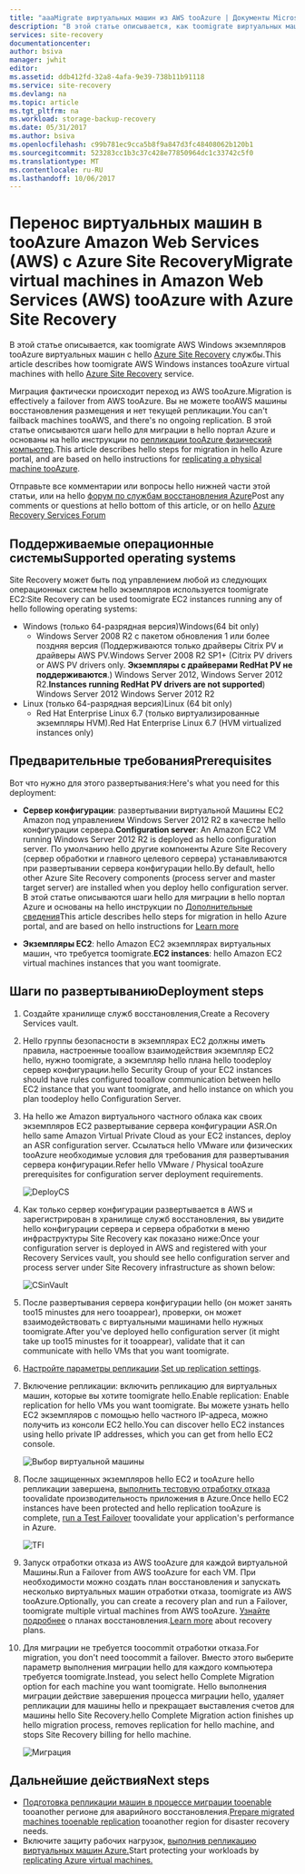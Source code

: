 ```yaml
---
title: "aaaMigrate виртуальных машин из AWS tooAzure | Документы Microsoft"
description: "В этой статье описывается, как toomigrate виртуальных машин выполняется в tooAzure Amazon Web Services (AWS), с помощью Azure Site Recovery."
services: site-recovery
documentationcenter: 
author: bsiva
manager: jwhit
editor: 
ms.assetid: ddb412fd-32a8-4afa-9e39-738b11b91118
ms.service: site-recovery
ms.devlang: na
ms.topic: article
ms.tgt_pltfrm: na
ms.workload: storage-backup-recovery
ms.date: 05/31/2017
ms.author: bsiva
ms.openlocfilehash: c99b781ec9cca5b8f9a847d3fc48408062b120b1
ms.sourcegitcommit: 523283cc1b3c37c428e77850964dc1c33742c5f0
ms.translationtype: MT
ms.contentlocale: ru-RU
ms.lasthandoff: 10/06/2017
---
```

# <a name="migrate-virtual-machines-in-amazon-web-services-aws-tooazure-with-azure-site-recovery"></a><span data-ttu-id="eb8ec-103">Перенос виртуальных машин в tooAzure Amazon Web Services (AWS) с Azure Site Recovery</span><span class="sxs-lookup"><span data-stu-id="eb8ec-103">Migrate virtual machines in Amazon Web Services (AWS) tooAzure with Azure Site Recovery</span></span>

<span data-ttu-id="eb8ec-104">В этой статье описывается, как toomigrate AWS Windows экземпляров tooAzure виртуальных машин с hello [Azure Site Recovery](site-recovery-overview.md) службы.</span><span class="sxs-lookup"><span data-stu-id="eb8ec-104">This article describes how toomigrate AWS Windows instances tooAzure virtual machines with hello [Azure Site Recovery](site-recovery-overview.md) service.</span></span>

<span data-ttu-id="eb8ec-105">Миграция фактически происходит переход из AWS tooAzure.</span><span class="sxs-lookup"><span data-stu-id="eb8ec-105">Migration is effectively a failover from AWS tooAzure.</span></span> <span data-ttu-id="eb8ec-106">Вы не можете tooAWS машины восстановления размещения и нет текущей репликации.</span><span class="sxs-lookup"><span data-stu-id="eb8ec-106">You can't failback machines tooAWS, and there's no ongoing replication.</span></span> <span data-ttu-id="eb8ec-107">В этой статье описываются шаги hello для миграции в hello портал Azure и основаны на hello инструкции по [репликации tooAzure физический компьютер](site-recovery-vmware-to-azure.md).</span><span class="sxs-lookup"><span data-stu-id="eb8ec-107">This article describes hello steps for migration in hello Azure portal, and are based on hello instructions for [replicating a physical machine tooAzure](site-recovery-vmware-to-azure.md).</span></span>

<span data-ttu-id="eb8ec-108">Отправьте все комментарии или вопросы hello нижней части этой статьи, или на hello [форум по службам восстановления Azure](https://social.msdn.microsoft.com/forums/azure/home?forum=hypervrecovmgr)</span><span class="sxs-lookup"><span data-stu-id="eb8ec-108">Post any comments or questions at hello bottom of this article, or on hello [Azure Recovery Services Forum](https://social.msdn.microsoft.com/forums/azure/home?forum=hypervrecovmgr)</span></span>

## <a name="supported-operating-systems"></a><span data-ttu-id="eb8ec-109">Поддерживаемые операционные системы</span><span class="sxs-lookup"><span data-stu-id="eb8ec-109">Supported operating systems</span></span>

<span data-ttu-id="eb8ec-110">Site Recovery может быть под управлением любой из следующих операционных систем hello экземпляров используется toomigrate EC2:</span><span class="sxs-lookup"><span data-stu-id="eb8ec-110">Site Recovery can be used toomigrate EC2 instances running any of hello following operating systems:</span></span>

- <span data-ttu-id="eb8ec-111">Windows (только 64-разрядная версия)</span><span class="sxs-lookup"><span data-stu-id="eb8ec-111">Windows(64 bit only)</span></span>
    - <span data-ttu-id="eb8ec-112">Windows Server 2008 R2 с пакетом обновления 1 или более поздняя версия (Поддерживаются только драйверы Citrix PV и драйверы AWS PV.</span><span class="sxs-lookup"><span data-stu-id="eb8ec-112">Windows Server 2008 R2 SP1+ (Citrix PV drivers or AWS PV drivers only.</span></span> <span data-ttu-id="eb8ec-113">**Экземпляры с драйверами RedHat PV не поддерживаются**.) Windows Server 2012, Windows Server 2012 R2.</span><span class="sxs-lookup"><span data-stu-id="eb8ec-113">**Instances running RedHat PV drivers are not supported**) Windows Server 2012 Windows Server 2012 R2</span></span>
- <span data-ttu-id="eb8ec-114">Linux (только 64-разрядная версия)</span><span class="sxs-lookup"><span data-stu-id="eb8ec-114">Linux (64 bit only)</span></span>
    - <span data-ttu-id="eb8ec-115">Red Hat Enterprise Linux 6.7 (только виртуализированные экземпляры HVM).</span><span class="sxs-lookup"><span data-stu-id="eb8ec-115">Red Hat Enterprise Linux 6.7 (HVM virtualized instances only)</span></span>

## <a name="prerequisites"></a><span data-ttu-id="eb8ec-116">Предварительные требования</span><span class="sxs-lookup"><span data-stu-id="eb8ec-116">Prerequisites</span></span>

<span data-ttu-id="eb8ec-117">Вот что нужно для этого развертывания:</span><span class="sxs-lookup"><span data-stu-id="eb8ec-117">Here's what you need for this deployment:</span></span>

* <span data-ttu-id="eb8ec-118">**Сервер конфигурации**: развертывании виртуальной Машины EC2 Amazon под управлением Windows Server 2012 R2 в качестве hello конфигурации сервера.</span><span class="sxs-lookup"><span data-stu-id="eb8ec-118">**Configuration server**: An Amazon EC2 VM running Windows Server 2012 R2 is deployed as hello configuration server.</span></span> <span data-ttu-id="eb8ec-119">По умолчанию hello другие компоненты Azure Site Recovery (сервер обработки и главного целевого сервера) устанавливаются при развертывании сервера конфигурации hello.</span><span class="sxs-lookup"><span data-stu-id="eb8ec-119">By default, hello other Azure Site Recovery components (process server and master target server) are installed when you deploy hello configuration server.</span></span> <span data-ttu-id="eb8ec-120">В этой статье описываются шаги hello для миграции в hello портал Azure и основаны на hello инструкции по [Дополнительные сведения](site-recovery-components.md)</span><span class="sxs-lookup"><span data-stu-id="eb8ec-120">This article describes hello steps for migration in hello Azure portal, and are based on hello instructions for  [Learn more](site-recovery-components.md)</span></span>

* <span data-ttu-id="eb8ec-121">**Экземпляры EC2**: hello Amazon EC2 экземплярах виртуальных машин, что требуется toomigrate.</span><span class="sxs-lookup"><span data-stu-id="eb8ec-121">**EC2 instances**: hello Amazon EC2 virtual machines instances that you want toomigrate.</span></span>

## <a name="deployment-steps"></a><span data-ttu-id="eb8ec-122">Шаги по развертыванию</span><span class="sxs-lookup"><span data-stu-id="eb8ec-122">Deployment steps</span></span>

1. <span data-ttu-id="eb8ec-123">Создайте хранилище служб восстановления,</span><span class="sxs-lookup"><span data-stu-id="eb8ec-123">Create a Recovery Services vault.</span></span>
2. <span data-ttu-id="eb8ec-124">Hello группы безопасности в экземплярах EC2 должны иметь правила, настроенные tooallow взаимодействия экземпляр EC2 hello, нужно toomigrate, а экземпляр hello плана hello toodeploy сервер конфигурации.</span><span class="sxs-lookup"><span data-stu-id="eb8ec-124">hello Security Group of your EC2 instances should have rules configured tooallow communication between hello EC2 instance that you want toomigrate, and hello instance on which you plan toodeploy hello Configuration Server.</span></span>

3. <span data-ttu-id="eb8ec-125">На hello же Amazon виртуального частного облака как своих экземпляров EC2 развертывание сервера конфигурации ASR.</span><span class="sxs-lookup"><span data-stu-id="eb8ec-125">On hello same Amazon Virtual Private Cloud as your EC2 instances, deploy an ASR configuration server.</span></span> <span data-ttu-id="eb8ec-126">Ссылаться hello VMware или физических tooAzure необходимые условия для требования для развертывания сервера конфигурации.</span><span class="sxs-lookup"><span data-stu-id="eb8ec-126">Refer hello VMware / Physical tooAzure prerequisites for configuration server deployment requirements.</span></span>

    ![DeployCS](./media/site-recovery-migrate-aws-to-azure/migration_pic2.png)

4.  <span data-ttu-id="eb8ec-128">Как только сервер конфигурации развертывается в AWS и зарегистрирован в хранилище служб восстановления, вы увидите hello конфигурации сервера и сервера обработки в меню инфраструктуры Site Recovery как показано ниже:</span><span class="sxs-lookup"><span data-stu-id="eb8ec-128">Once your configuration server is deployed in AWS and registered with your Recovery Services vault, you should see hello configuration server and process server under Site Recovery infrastructure as shown below:</span></span>

    ![CSinVault](./media/site-recovery-migrate-aws-to-azure/migration_pic3.png)

5. <span data-ttu-id="eb8ec-130">После развертывания сервера конфигурации hello (он может занять too15 minustes для него tooappear), проверки, он может взаимодействовать с виртуальными машинами hello нужных toomigrate.</span><span class="sxs-lookup"><span data-stu-id="eb8ec-130">After you've deployed hello configuration server (it might take up too15 minustes for it tooappear), validate that it can communicate with hello VMs that you want toomigrate.</span></span>

6. <span data-ttu-id="eb8ec-131">[Настройте параметры репликации](site-recovery-setup-replication-settings-vmware.md).</span><span class="sxs-lookup"><span data-stu-id="eb8ec-131">[Set up replication settings](site-recovery-setup-replication-settings-vmware.md).</span></span>

7. <span data-ttu-id="eb8ec-132">Включение репликации: включить репликацию для виртуальных машин, которые вы хотите toomigrate hello.</span><span class="sxs-lookup"><span data-stu-id="eb8ec-132">Enable replication: Enable replication for hello VMs you want toomigrate.</span></span> <span data-ttu-id="eb8ec-133">Вы можете узнать hello EC2 экземпляров с помощью hello частного IP-адреса, можно получить из консоли EC2 hello.</span><span class="sxs-lookup"><span data-stu-id="eb8ec-133">You can discover hello EC2 instances using hello private IP addresses, which you can get from hello EC2 console.</span></span>

    ![Выбор виртуальной машины](./media/site-recovery-migrate-aws-to-azure/migration_pic4.png)

8. <span data-ttu-id="eb8ec-135">После защищенных экземпляров hello EC2 и tooAzure hello репликации завершена, [выполнить тестовую отработку отказа](site-recovery-test-failover-to-azure.md) toovalidate производительность приложения в Azure.</span><span class="sxs-lookup"><span data-stu-id="eb8ec-135">Once hello EC2 instances have been protected and hello replication tooAzure is complete, [run a Test Failover](site-recovery-test-failover-to-azure.md) toovalidate your application's performance in Azure.</span></span>

    ![TFI](./media/site-recovery-migrate-aws-to-azure/migration_pic5.png)

9. <span data-ttu-id="eb8ec-137">Запуск отработки отказа из AWS tooAzure для каждой виртуальной Машины.</span><span class="sxs-lookup"><span data-stu-id="eb8ec-137">Run a Failover from AWS tooAzure for each VM.</span></span> <span data-ttu-id="eb8ec-138">При необходимости можно создать план восстановления и запускать несколько виртуальных машин отработки отказа, toomigrate из AWS tooAzure.</span><span class="sxs-lookup"><span data-stu-id="eb8ec-138">Optionally, you can create a recovery plan and run a Failover, toomigrate multiple virtual machines from AWS tooAzure.</span></span> <span data-ttu-id="eb8ec-139">[Узнайте подробнее](site-recovery-create-recovery-plans.md) о планах восстановления.</span><span class="sxs-lookup"><span data-stu-id="eb8ec-139">[Learn more](site-recovery-create-recovery-plans.md) about recovery plans.</span></span>

10. <span data-ttu-id="eb8ec-140">Для миграции не требуется toocommit отработки отказа.</span><span class="sxs-lookup"><span data-stu-id="eb8ec-140">For migration, you don't need toocommit a failover.</span></span> <span data-ttu-id="eb8ec-141">Вместо этого выберите параметр выполнения миграции hello для каждого компьютера требуется toomigrate.</span><span class="sxs-lookup"><span data-stu-id="eb8ec-141">Instead, you select hello Complete Migration option for each machine you want toomigrate.</span></span> <span data-ttu-id="eb8ec-142">Hello выполнения миграции действие завершения процесса миграции hello, удаляет репликации для машины hello и прекращает выставления счетов для машины hello Site Recovery.</span><span class="sxs-lookup"><span data-stu-id="eb8ec-142">hello Complete Migration action finishes up hello migration process, removes replication for hello machine, and stops Site Recovery billing for hello machine.</span></span>

    ![Миграция](./media/site-recovery-migrate-aws-to-azure/migration_pic6.png)

## <a name="next-steps"></a><span data-ttu-id="eb8ec-144">Дальнейшие действия</span><span class="sxs-lookup"><span data-stu-id="eb8ec-144">Next steps</span></span>

- <span data-ttu-id="eb8ec-145">[Подготовка репликации машин в процессе миграции tooenable](site-recovery-azure-to-azure-after-migration.md) tooanother регионе для аварийного восстановления.</span><span class="sxs-lookup"><span data-stu-id="eb8ec-145">[Prepare migrated machines tooenable replication](site-recovery-azure-to-azure-after-migration.md) tooanother region for disaster recovery needs.</span></span>
- <span data-ttu-id="eb8ec-146">Включите защиту рабочих нагрузок, [выполнив репликацию виртуальных машин Azure.](site-recovery-azure-to-azure.md)</span><span class="sxs-lookup"><span data-stu-id="eb8ec-146">Start protecting your workloads by [replicating Azure virtual machines.](site-recovery-azure-to-azure.md)</span></span>
